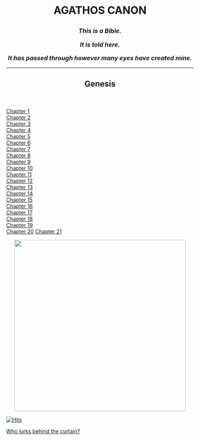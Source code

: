 <h1 align="center">
  
  AGATHOS CANON
  
</h1>

<h3 align="center">

<em>This is a Bible.</em>  <br>

<em>It is told here.</em>  <br>

<em>It has passed through however many eyes have created mine.</em>  <br>

</h3>


-------------------------------------------------------------------------------------------------------------------------------------------------------
<h2 align='center'>
  
Genesis

</h2>

<br> 
 
  [Chapter 1](https://icecauldron.github.io/Genesis/Genesis01)  
  [Chapter 2](https://icecauldron.github.io/Genesis/Genesis02)  
  [Chapter 3](https://icecauldron.github.io/Genesis/Genesis03)  
  [Chapter 4](https://icecauldron.github.io/Genesis/Genesis04)  
  [Chapter 5](https://icecauldron.github.io/Genesis/Genesis05)  
  [Chapter 6](https://icecauldron.github.io/Genesis/Genesis06)  
  [Chapter 7](https://icecauldron.github.io/Genesis/Genesis07)  
  [Chapter 8](https://icecauldron.github.io/Genesis/Genesis08)  
  [Chapter 9](https://icecauldron.github.io/Genesis/Genesis09)  
  [Chapter 10](https://icecauldron.github.io/Genesis/Genesis10)  
  [Chapter 11](https://icecauldron.github.io/Genesis/Genesis11)  
  [Chapter 12](https://icecauldron.github.io/Genesis/Genesis12)  
  [Chapter 13](https://icecauldron.github.io/Genesis/Genesis13)  
  [Chapter 14](https://icecauldron.github.io/Genesis/Genesis14)  
  [Chapter 15](https://icecauldron.github.io/Genesis/Genesis15)  
  [Chapter 16](https://icecauldron.github.io/Genesis/Genesis16)  
  [Chapter 17](https://icecauldron.github.io/Genesis/Genesis17)  
  [Chapter 18](https://icecauldron.github.io/Genesis/Genesis18)  
  [Chapter 19](https://icecauldron.github.io/Genesis/Genesis19)  
  [Chapter 20](https://icecauldron.github.io/Genesis/Genesis20)
  [Chapter 21](https://icecauldron.github.io/Genesis/Genesis21)

<p align="center">
 
  <img width="460" height="460" src="https://user-images.githubusercontent.com/49413578/136617440-bff21b50-0069-49f1-b1f2-434a86686b1a.png">
  
</p>

[![Hits](https://hits.seeyoufarm.com/api/count/incr/badge.svg?url=https%3A%2F%2Ficecauldron.github.io%2Fagathoscanon&count_bg=%2379C83D&title_bg=%23555555&icon=&icon_color=%23E7E7E7&title=energy&edge_flat=false)](https://hits.seeyoufarm.com)

[Who lurks behind the curtain?](https://icecauldron.github.io/Writer)
  

